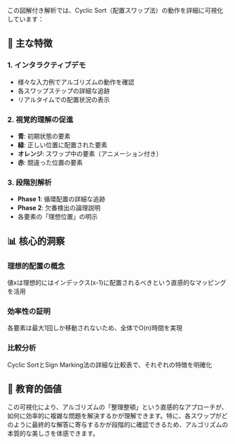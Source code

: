 この図解付き解析では、Cyclic Sort（配置スワップ法）の動作を詳細に可視化しています：

## 🔄 主な特徴

### **1. インタラクティブデモ**
- 様々な入力例でアルゴリズムの動作を確認
- 各スワップステップの詳細な追跡
- リアルタイムでの配置状況の表示

### **2. 視覚的理解の促進**
- **青**: 初期状態の要素
- **緑**: 正しい位置に配置された要素  
- **オレンジ**: スワップ中の要素（アニメーション付き）
- **赤**: 間違った位置の要素

### **3. 段階別解析**
- **Phase 1**: 循環配置の詳細な追跡
- **Phase 2**: 欠番検出の論理説明
- 各要素の「理想位置」の明示

## 📊 核心的洞察

### **理想的配置の概念**
値xは理想的にはインデックス(x-1)に配置されるべきという直感的なマッピングを活用

### **効率性の証明** 
各要素は最大1回しか移動されないため、全体でO(n)時間を実現

### **比較分析**
Cyclic SortとSign Marking法の詳細な比較表で、それぞれの特徴を明確化

## 🎯 教育的価値

この可視化により、アルゴリズムの「整理整頓」という直感的なアプローチが、如何に効率的に複雑な問題を解決するかが理解できます。特に、各スワップがどのように最終的な解答に寄与するかが段階的に確認できるため、アルゴリズムの本質的な美しさを体感できます。